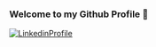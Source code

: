 ### Welcome to my Github Profile :rocket:

[![LinkedinProfile][Linkedin-image]][Linkedin-Url]  

[Linkedin-Url]: https://www.linkedin.com/in/rickson-sim%C3%B5es-4b83a9166/ 
[Linkedin-image]: https://img.shields.io/badge/Linkedin-blue?logo=LinkedIn


<!--
**rickson-simoes/rickson-simoes** is a ✨ _special_ ✨ repository because its `README.md` (this file) appears on your GitHub profile.

Here are some ideas to get you started:

- 🔭 I’m currently working on ...
- 🌱 I’m currently learning ...
- 👯 I’m looking to collaborate on ...
- 🤔 I’m looking for help with ...
- 💬 Ask me about ...
- 📫 How to reach me: ...
- 😄 Pronouns: ...
- ⚡ Fun fact: ...
-->
